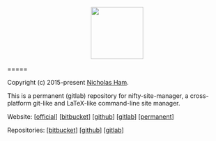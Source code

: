 <p align="center">
    <img src="https://gitlab.com/nifty-site-manager/nsm/raw/master/nsm.png" width='120'/>
</p>

=====

Copyright (c) 2015-present [Nicholas Ham](https://n-ham.com).

This is a permanent (gitlab) repository for nifty-site-manager, a cross-platform git-like and LaTeX-like command-line site manager.


Website:
\[[official](https://nifty-site-manager.com)\] \[[bitbucket](https://nifty-site-manager.bitbucket.io)\] \[[github](https://nifty-site-manager.github.io)\] \[[gitlab](https://nifty-site-manager.gitlab.io)\] \[[permanent](https://nifty-site-manager-perm.gitlab.io)\]

Repositories:
\[[bitbucket](https://bitbucket.com/nifty-site-manager/nsm)\] \[[github](https://github.com/nifty-site-manager/nsm)\] \[[gitlab](https://gitlab.com/nifty-site-manager/nsm)\]

